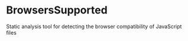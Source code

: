 # BrowsersSupported
Static analysis tool for detecting the browser compatibility of JavaScript files
